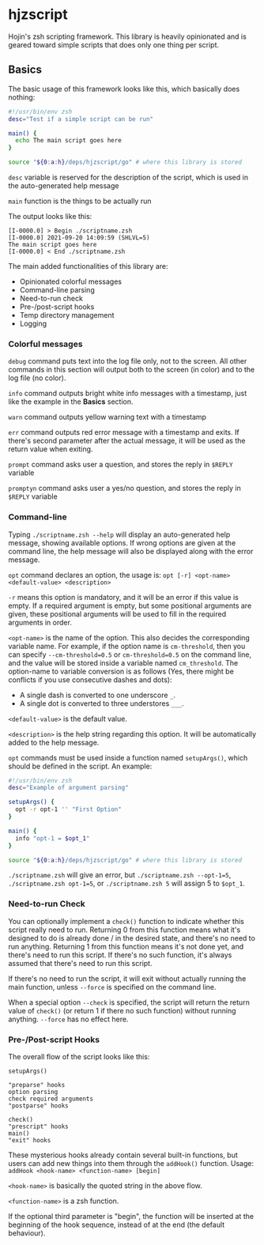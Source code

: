 # hjzscript

Hojin's zsh scripting framework. This library is heavily opinionated and is geared toward simple scripts that does only one thing per script.

## Basics

The basic usage of this framework looks like this, which basically does nothing:

```zsh
#!/usr/bin/env zsh
desc="Test if a simple script can be run"

main() {
  echo The main script goes here
}

source "${0:a:h}/deps/hjzscript/go" # where this library is stored
```

`desc` variable is reserved for the description of the script, which is used in the auto-generated help message

`main` function is the things to be actually run

The output looks like this:

```
[I-0000.0] > Begin ./scriptname.zsh
[I-0000.0] 2021-09-20 14:09:59 (SHLVL=5)
The main script goes here
[I-0000.0] < End ./scriptname.zsh
```

The main added functionalities of this library are:
- Opinionated colorful messages
- Command-line parsing
- Need-to-run check
- Pre-/post-script hooks
- Temp directory management
- Logging

### Colorful messages

`debug` command puts text into the log file only, not to the screen. All other commands in this section will output both to the screen (in color) and to the log file (no color).

`info` command outputs bright white info messages with a timestamp, just like the example in the **Basics** section.

`warn` command outputs yellow warning text with a timestamp

`err` command outputs red error message with a timestamp and exits. If there's second parameter after the actual message, it will be used as the return value when exiting.

`prompt` command asks user a question, and stores the reply in `$REPLY` variable

`promptyn` command asks user a yes/no question, and stores the reply in `$REPLY` variable

### Command-line

Typing `./scriptname.zsh --help` will display an auto-generated help message, showing available options. If wrong options are given at the command line, the help message will also be displayed along with the error message.

`opt` command declares an option, the usage is: `opt [-r] <opt-name> <default-value> <description>`

`-r` means this option is mandatory, and it will be an error if this value is empty. If a required argument is empty, but some positional arguments are given, these positional arguments will be used to fill in the required arguments in order.

`<opt-name>` is the name of the option. This also decides the corresponding variable name. For example, if the option name is `cm-threshold`, then you can specify `--cm-threshold=0.5` or `cm-threshold=0.5` on the command line, and the value will be stored inside a variable named `cm_threshold`. The option-name to variable conversion is as follows (Yes, there might be conflicts if you use consecutive dashes and dots):
  - A single dash is converted to one underscore `_`.
  - A single dot is converted to three understores `___`.

`<default-value>` is the default value.

`<description>` is the help string regarding this option. It will be automatically added to the help message.

`opt` commands must be used inside a function named `setupArgs()`, which should be defined in the script. An example:

```zsh
#!/usr/bin/env zsh
desc="Example of argument parsing"

setupArgs() {
  opt -r opt-1 '' "First Option"
}

main() {
  info "opt-1 = $opt_1"
}

source "${0:a:h}/deps/hjzscript/go" # where this library is stored
```

`./scriptname.zsh` will give an error, but `./scriptname.zsh --opt-1=5`, `./scriptname.zsh opt-1=5`, or `./scriptname.zsh 5` will assign 5 to `$opt_1`.

### Need-to-run Check

You can optionally implement a `check()` function to indicate whether this script really need to run. Returning 0 from this function means what it's designed to do is already done / in the desired state, and there's no need to run anything. Returning 1 from this function means it's not done yet, and there's need to run this script. If there's no such function, it's always assumed that there's need to run this script.

If there's no need to run the script, it will exit without actually running the main function, unless `--force` is specified on the command line.

When a special option `--check` is specified, the script will return the return value of `check()` (or return 1 if there no such function) without running anything. `--force` has no effect here.

### Pre-/Post-script Hooks

The overall flow of the script looks like this:

```
setupArgs()

"preparse" hooks
option parsing
check required arguments
"postparse" hooks

check()
"prescript" hooks
main()
"exit" hooks
```

These mysterious hooks already contain several built-in functions, but users can add new things into them through the `addHook()` function. Usage: `addHook <hook-name> <function-name> [begin]`

`<hook-name>` is basically the quoted string in the above flow.

`<function-name>` is a zsh function.

If the optional third parameter is "begin", the function will be inserted at the beginning of the hook sequence, instead of at the end (the default behaviour).
